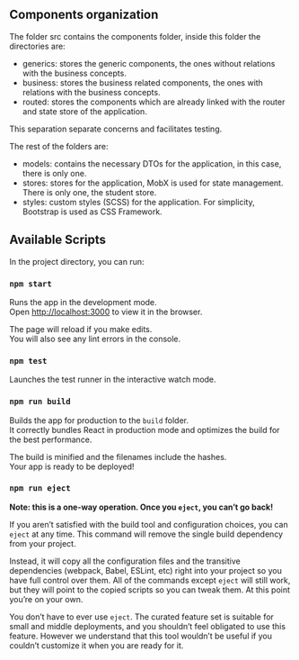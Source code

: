 ## Components organization
The folder src contains the components folder, inside this folder the directories are:
* generics: stores the generic components, the ones without relations with the business concepts.
* business: stores the business related components, the ones with relations with the business concepts.
* routed: stores the components which are already linked with the router and state store of the application.

This separation separate concerns and facilitates testing.

The rest of the folders are:
* models: contains the necessary DTOs for the application, in this case, there is only one.
* stores: stores for the application, MobX is used for state management. There is only one, the student store.
* styles: custom styles (SCSS) for the application. For simplicity, Bootstrap is used as CSS Framework.


## Available Scripts

In the project directory, you can run:

### `npm start`

Runs the app in the development mode.<br />
Open [http://localhost:3000](http://localhost:3000) to view it in the browser.

The page will reload if you make edits.<br />
You will also see any lint errors in the console.

### `npm test`

Launches the test runner in the interactive watch mode.<br />

### `npm run build`

Builds the app for production to the `build` folder.<br />
It correctly bundles React in production mode and optimizes the build for the best performance.

The build is minified and the filenames include the hashes.<br />
Your app is ready to be deployed!

### `npm run eject`

**Note: this is a one-way operation. Once you `eject`, you can’t go back!**

If you aren’t satisfied with the build tool and configuration choices, you can `eject` at any time. This command will remove the single build dependency from your project.

Instead, it will copy all the configuration files and the transitive dependencies (webpack, Babel, ESLint, etc) right into your project so you have full control over them. All of the commands except `eject` will still work, but they will point to the copied scripts so you can tweak them. At this point you’re on your own.

You don’t have to ever use `eject`. The curated feature set is suitable for small and middle deployments, and you shouldn’t feel obligated to use this feature. However we understand that this tool wouldn’t be useful if you couldn’t customize it when you are ready for it.